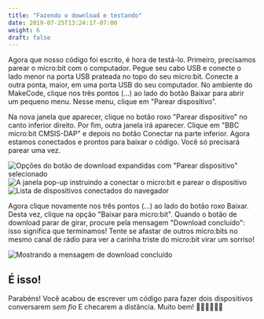 ```yaml
---
title: "Fazendo o download e testando"
date: 2019-07-25T13:24:17-07:00
weight: 6
draft: false
---
```


Agora que nosso código foi escrito, é hora de testá-lo. Primeiro, precisamos parear o micro:bit com o computador. Pegue seu cabo USB e conecte o lado menor na porta USB prateada no topo do seu micro:bit. Conecte a outra ponta, maior, em uma porta USB do seu computador. No ambiente do MakeCode, clique nos três pontos (...) ao lado do botão Baixar para abrir um pequeno menu. Nesse menu, clique em "Parear dispositivo".

Na nova janela que aparecer, clique no botão roxo "Parear dispositivo" no canto inferior direito. Por fim, outra janela irá aparecer. Clique em "BBC micro:bit CMSIS-DAP" e depois no botão Conectar na parte inferior. Agora estamos conectados e prontos para baixar o código. Você só precisará parear uma vez.

![Opções do botão de download expandidas com "Parear dispositivo" selecionado](../img/pairDevice.png)
![A janela pop-up instruindo a conectar o micro:bit e parear o dispositivo](../img/pairModal.png)
![Lista de dispositivos conectados do navegador](../img/connectToDevice.png)

Agora clique novamente nos três pontos (...) ao lado do botão roxo Baixar. Desta vez, clique na opção "Baixar para micro:bit". Quando o botão de download parar de girar, procure pela mensagem "Download concluído": isso significa que terminamos! Tente se afastar de outros micro:bits no mesmo canal de rádio para ver a carinha triste do micro:bit virar um sorriso!

![Mostrando a mensagem de download concluído](../img/downloadComplete.png)

## É isso!
Parabéns! Você acabou de escrever um código para fazer dois dispositivos conversarem _sem fio_ E checarem a distância. Muito bem! 👏🏽👏🏽👏🏽
